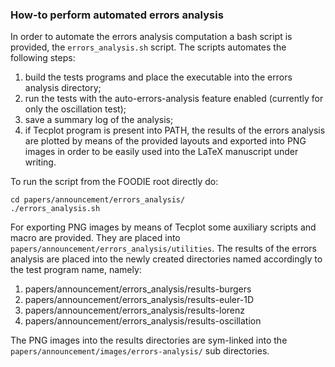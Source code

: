 ### How-to perform automated errors analysis

In order to automate the errors analysis computation a bash script is provided, the `errors_analysis.sh` script. The scripts automates the following steps:

1. build the tests programs and place the executable into the errors analysis directory;
1. run the tests with the auto-errors-analysis feature enabled (currently for only the oscillation test);
1. save a summary log of the analysis;
1. if Tecplot program is present into PATH, the results of the errors analysis are plotted by means of the provided layouts and exported into PNG images in order to be easily used into the LaTeX manuscript under writing.

To run the script from the FOODIE root directly do:

```shell
cd papers/announcement/errors_analysis/
./errors_analysis.sh
```

For exporting PNG images by means of Tecplot some auxiliary scripts and macro are provided. They are placed into `papers/announcement/errors_analysis/utilities`. The results of the errors analysis are placed into the newly created directories named accordingly to the test program name, namely:

1. papers/announcement/errors_analysis/results-burgers
1. papers/announcement/errors_analysis/results-euler-1D
1. papers/announcement/errors_analysis/results-lorenz
1. papers/announcement/errors_analysis/results-oscillation

The PNG images into the results directories are sym-linked into the `papers/announcement/images/errors-analysis/` sub directories.

